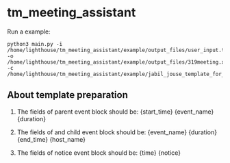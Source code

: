 # tm_meeting_assistant

Run a example:
```
python3 main.py -i /home/lighthouse/tm_meeting_assistant/example/output_files/user_input.txt -o /home/lighthouse/tm_meeting_assistant/example/output_files/319meeting.xlsx -c /home/lighthouse/tm_meeting_assistant/example/jabil_jouse_template_for_print/engine_config.yaml
```

## About template preparation
1. The fields of parent event block should be:
{start_time}
{event_name}
{duration}

2. The fields of and child event block should be:
{event_name}
{duration}
{end_time}
{host_name}

3. The fields of notice event block should be:
{time}
{notice}